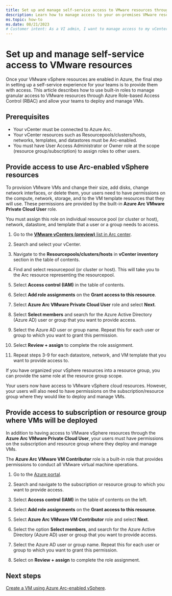 ```yaml
---
title: Set up and manage self-service access to VMware resources through Azure RBAC
description: Learn how to manage access to your on-premises VMware resources through Azure Role-Based Access Control (RBAC). 
ms.topic: how-to
ms.date: 08/21/2023
# Customer intent: As a VI admin, I want to manage access to my vCenter resources in Azure so that I can keep environments secure
---
```


# Set up and manage self-service access to VMware resources

Once your VMware vSphere resources are enabled in Azure, the final step in setting up a self-service experience for your teams is to provide them with access. This article describes how to use built-in roles to manage granular access to VMware resources through Azure Role-based Access Control (RBAC) and allow your teams to deploy and manage VMs.

## Prerequisites

- Your vCenter must be connected to Azure Arc.
- Your vCenter resources such as Resourcepools/clusters/hosts, networks, templates, and datastores must be Arc-enabled.
- You must have User Access Administrator or Owner role at the scope (resource group/subscription) to assign roles to other users.


## Provide access to use Arc-enabled vSphere resources

To provision VMware VMs and change their size, add disks, change network interfaces, or delete them, your users need to have permissions on the compute, network, storage, and to the VM template resources that they will use. These permissions are provided by the built-in **Azure Arc VMware Private Cloud User** role. 

You must assign this role on individual resource pool (or cluster or host), network, datastore, and template that a user or a group needs to access.   

1. Go to the [**VMware vCenters (preview)** list in Arc center](https://portal.azure.com/#view/Microsoft_Azure_HybridCompute/AzureArcCenterBlade/~/vCenter).

2. Search and select your vCenter. 

3. Navigate to the **Resourcepools/clusters/hosts** in **vCenter inventory** section in the table of contents.

3. Find and select resourcepool (or cluster or host). This will take you to the Arc resource representing the resourcepool.

4. Select **Access control (IAM)** in the table of contents.

5. Select **Add role assignments** on the **Grant access to this resource**.

6. Select **Azure Arc VMware Private Cloud User** role and select **Next**.

7. Select **Select members** and search for the Azure Active Directory (Azure AD) user or group that you want to provide access.

8. Select the Azure AD user or group name. Repeat this for each user or group to which you want to grant this permission.

9. Select **Review + assign** to complete the role assignment. 

10. Repeat steps 3-9 for each datastore, network, and VM template that you want to provide access to. 

If you have organized your vSphere resources into a resource group, you can provide the same role at the resource group scope. 

Your users now have access to VMware vSphere cloud resources. However, your users will also need to have permissions on the subscription/resource group where they would like to deploy and manage VMs. 

## Provide access to subscription or resource group where VMs will be deployed

In addition to having access to VMware vSphere resources through the **Azure Arc VMware Private Cloud User**, your users must have permissions on the subscription and resource group where they deploy and manage VMs. 

The **Azure Arc VMware VM Contributor** role is a built-in role that provides permissions to conduct all VMware virtual machine operations. 

1. Go to the [Azure portal](https://portal.azure.com/).

2. Search and navigate to the subscription or resource group to which you want to provide access. 

3. Select **Access control (IAM)** in the table of contents on the left.

4. Select **Add role assignments** on the **Grant access to this resource**.

5. Select **Azure Arc VMware VM Contributor** role and select **Next**.

6. Select the option **Select members**, and search for the Azure Active Directory (Azure AD) user or group that you want to provide access.

8. Select the Azure AD user or group name. Repeat this for each user or group to which you want to grant this permission.

9. Select on **Review + assign** to complete the role assignment. 


## Next steps

[Create a VM using Azure Arc-enabled vSphere](quick-start-create-a-vm.md).

